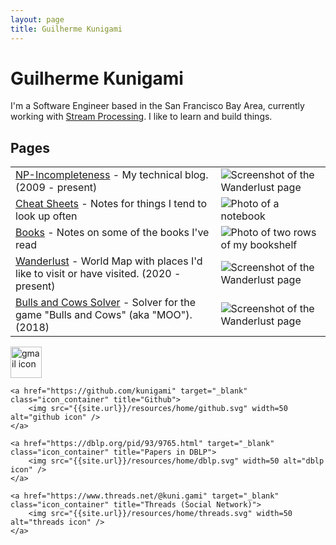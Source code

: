 ```yaml
---
layout: page
title: Guilherme Kunigami
---
```


# Guilherme Kunigami

I'm a Software Engineer based in the San Francisco Bay Area,
currently working with [Stream Processing](https://www.linkedin.com/in/kunigami). I
like to learn and build things.

## Pages

<table class="books-table">
    <tbody>
        <tr>
            <td><a href="{{ site.url }}/blog/">NP-Incompleteness</a> - My technical blog. (2009 - present)</td>
            <td><img src="{{ site.url }}/resources/home/escher_drawing_hands.jpg" alt="Screenshot of the Wanderlust page"/></td>
        </tr>
        <tr>
            <td><a href="{{ site.url }}/docs/">Cheat Sheets</a> - Notes for things I tend to look up often</td>
            <td><img src="{{ site.url }}/resources/home/cheat_sheets.jpg" alt="Photo of a notebook" title="Source: https://unsplash.com/photos/5bYxXawHOQg" /></td>
        </tr>
        <tr>
            <td><a href="{{ site.url }}/books/">Books</a> - Notes on some of the books I've read</td>
            <td><img src="{{ site.url }}/resources/home/bookshelf.jpg" alt="Photo of two rows of my bookshelf"/></td>
        </tr>
        <tr>
            <td><a href="{{ site.url }}/wanderlust/">Wanderlust</a> - World Map with places I'd like to visit or have visited. (2020 - present)</td>
            <td><img src="{{ site.url }}/resources/home/wanderlust.png" alt="Screenshot of the Wanderlust page"/></td>
        </tr>
        <tr>
            <td><a href="{{ site.url }}/bulls_and_cows/">Bulls and Cows Solver</a> - Solver for the game "Bulls and Cows" (aka "MOO"). (2018)</td>
            <td><img src="{{ site.url }}/resources/home/bulls_and_cows.png" alt="Screenshot of the Wanderlust page"/></td>
        </tr>
    </tbody>
</table>

<div class="icons_container">
    <a href="{{ site.url }}/contact/" target="_blank" class="icon_container" title="Contact">
        <img src="{{site.url}}/resources/home/gmail.svg" width=50 alt="gmail icon" />
    </a>

    <a href="https://github.com/kunigami" target="_blank" class="icon_container" title="Github">
        <img src="{{site.url}}/resources/home/github.svg" width=50 alt="github icon" />
    </a>

    <a href="https://dblp.org/pid/93/9765.html" target="_blank" class="icon_container" title="Papers in DBLP">
        <img src="{{site.url}}/resources/home/dblp.svg" width=50 alt="dblp icon" />
    </a>

    <a href="https://www.threads.net/@kuni.gami" target="_blank" class="icon_container" title="Threads (Social Network)">
        <img src="{{site.url}}/resources/home/threads.svg" width=50 alt="threads icon" />
    </a>

</div>
